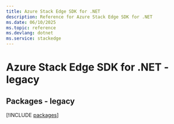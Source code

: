 ```yaml
---
title: Azure Stack Edge SDK for .NET
description: Reference for Azure Stack Edge SDK for .NET
ms.date: 06/10/2025
ms.topic: reference
ms.devlang: dotnet
ms.service: stackedge
---
```

# Azure Stack Edge SDK for .NET - legacy
## Packages - legacy
[!INCLUDE [packages](stack-edge-index.md)]